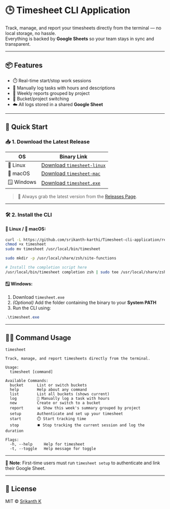 
# 🕒 Timesheet CLI Application

Track, manage, and report your timesheets directly from the terminal — no local storage, no hassle.  
Everything is backed by **Google Sheets** so your team stays in sync and transparent.

---

## 📦 Features

- ⏱️ Real-time start/stop work sessions
- 🧾 Manually log tasks with hours and descriptions
- 📅 Weekly reports grouped by project
- 🧠 Bucket/project switching
- ☁️ All logs stored in a shared **Google Sheet**

---

## 🚀 Quick Start

### 📥 1. Download the Latest Release

| OS        | Binary Link |
|-----------|-------------|
| 🐧 Linux   | [Download `timesheet-linux`](https://github.com/srikanth-karthi/Timesheet-cli-application/releases/latest/download/timesheet-linux) |
| 🍎 macOS   | [Download `timesheet-mac`](https://github.com/srikanth-karthi/Timesheet-cli-application/releases/latest/download/timesheet-mac-arm64) |
| 🪟 Windows | [Download `timesheet.exe`](https://github.com/srikanth-karthi/Timesheet-cli-application/releases/latest/download/timesheet.exe) |

> 🔄 Always grab the latest version from the [Releases Page](https://github.com/srikanth-karthi/Timesheet-cli-application/releases).

---

### 🛠️ 2. Install the CLI

#### 🐧 Linux / 🍎 macOS:

```bash
curl -L https://github.com/srikanth-karthi/Timesheet-cli-application/releases/latest/download/timesheet-mac-arm64 -o timesheet
chmod +x timesheet
sudo mv timesheet /usr/local/bin/timesheet

sudo mkdir -p /usr/local/share/zsh/site-functions

# Install the completion script here
/usr/local/bin/timesheet completion zsh | sudo tee /usr/local/share/zsh/site-functions/_timesheet > /dev/null
```

#### 🪟 Windows:

1. Download `timesheet.exe`  
2. *(Optional)* Add the folder containing the binary to your **System PATH**
3. Run the CLI using:

```powershell
.\timesheet.exe
```

---

## 🧑‍💻 Command Usage

```
timesheet

Track, manage, and report timesheets directly from the terminal.

Usage:
  timesheet [command]

Available Commands:
  bucket      List or switch buckets
  help        Help about any command
  list        List all buckets (shows current)
  log         📝 Manually log a task with hours
  new         Create or switch to a bucket
  report      📊 Show this week's summary grouped by project
  setup       Authenticate and set up your timesheet
  start       ⏱️ Start tracking time
  stop        ⏹️ Stop tracking the current session and log the duration

Flags:
  -h, --help     Help for timesheet
  -t, --toggle   Help message for toggle
```

---

📣 **Note**: First-time users must run `timesheet setup` to authenticate and link their Google Sheet.

---

## 📌 License

MIT © [Srikanth K](https://github.com/srikanth-karthi)


